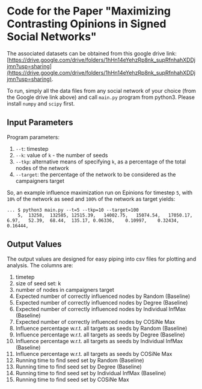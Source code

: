 # Code for the Paper "Maximizing Contrasting Opinions in Signed Social Networks"

The associated datasets can be obtained from this google drive link: [https://drive.google.com/drive/folders/1hHn14eYehzRp8nk_supRfnhahXDDjjmn?usp=sharing](https://drive.google.com/drive/folders/1hHn14eYehzRp8nk_supRfnhahXDDjjmn?usp=sharing).

To run, simply all the data files from any social network of your choice (from the Google drive link above) and call `main.py` program from python3. Please install `numpy` and `scipy` first.

## Input Parameters

Program parameters:
1. `--t`: timestep
2. `--k`: value of `k` - the number of seeds
3. `--tkp`: alternative means of specifying `k`, as a percentage of the total nodes of the network
4. `--target`: the percentage of the network to be considered as the campaigners target

So, an example influence maximization run on Epinions for timestep `5`, with `10%` of the network as seed and `100%` of the network as target yields:
```
... $ python3 main.py --t=5 --tkp=10 --target=100
	5,	13258,	132585,	12515.39,	14002.75,	15074.54,	17050.17,	6.97,	52.39,	68.44,	135.17,	0.06336,	0.10997,	0.32434,	0.16444,
```

## Output Values

The output values are designed for easy piping into csv files for plotting and analysis. The columns are:

1. timetep
2. size of seed set: k
3. number of nodes in campaigners target
4. Expected number of correctly influenced nodes by Random (Baseline)
5. Expected number of correctly influenced nodes by Degree (Baseline)
6. Expected number of correctly influenced nodes by Individual InfMax (Baseline)
7. Expected number of correctly influenced nodes by COSiNe Max
8. Influence percentage w.r.t. all targets as seeds by Random (Baseline)
9. Influence percentage w.r.t. all targets as seeds by Degree (Baseline)
10. Influence percentage w.r.t. all targets as seeds by Individual InfMax (Baseline)
11. Influence percentage w.r.t. all targets as seeds by COSiNe Max
12. Running time to find seed set by Random (Baseline)
13. Running time to find seed set by Degree (Baseline)
14. Running time to find seed set by Individual InfMax (Baseline)
15. Running time to find seed set by COSiNe Max


